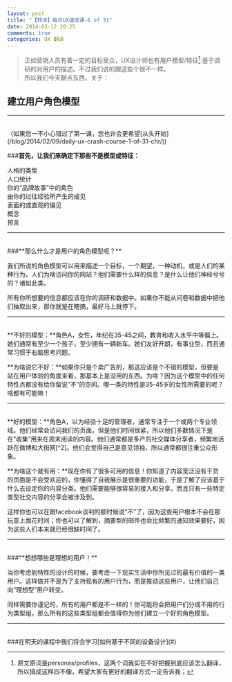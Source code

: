 ```yaml
---
layout: post
title: "【转译】每日UX速成课-6 of 31"
date: 2014-03-12 20:25
comments: true
categories: UX 翻译
---
```

> 正如营销人员有着一定的目标受众，UX设计师也有用户模型/特征[^1]:基于调研的对用户的描述。不过我们说的跟这些个很不一样。  
> 所以我们今天聊点东西，关于：

## **建立用户角色模型**

****
<br>
（如果您一不小心错过了第一课，您也许会更希望[从头开始](/blog/2014/02/09/daily-ux-crash-course-1-of-31-chr/))

###**首先，让我们来确定下那些不是模型或特征：**

人格的类型  
人口统计  
你的“品牌故事”中的角色  
由你的过往经验所产生的成见  
表面的或直观的偏见  
概念  
预言  

****
<br>
###**那么什么才是用户的角色模型呢？**

我们所说的角色模型可以用来描述一个目标，一个期望，一种动机，或是人们的某种行为。人们为啥访问你的网站？他们需要什么样的信息？是什么让他们神经兮兮的？诸如此类。

所有你所想要的信息都应该在你的调研和数据中。如果你不能从问卷和数据中把他们抽取出来，那你就是在瞎搞，最好马上就停下。

****
<br>
**不好的模型：**角色A，女性，年纪在35-45之间，教育和收入水平中等偏上。她们通常有至少一个孩子，至少拥有一辆新车。她们友好开朗，有事业型，而且通常习惯于右脑思考问题。

**为啥说它不好：**如果你只是个卖广告的，那这应该是个不错的模型，但要是站在用户体验的角度来看，那基本上是没用的东西。为啥？因为这个模型中的任何特性点都没有给你留说“不”的空间。哪一类的特性是35-45岁的女性所需要的呢？啥都有可能嘛！

****
<br>
**好的模型：**角色A，以为经验十足的管理者，通常专注于一个或两个专业领域。他们经常会访问我们的页面，但是他们时间很紧，所以他们多数情况下是在“收集”用来在周末阅读的内容。他们通常都是多产的社交媒体分享者，频繁地活跃在微博和大街网[^2]。他们会觉得自己是意见领袖，所以通常都很注重公众形象。

**为啥这个就有用：**现在你有了很多可用的信息！你知道了内容宽泛没有干货的页面是不会受欢迎的，你懂得了自我展示是很重要的功能，于是了解了应该基于什么去设定你的内容分类。他们需要能够很容易的接入和分享，而且只有一些特定类型社交内容的分享会被涉及到。

这样你也可以在跟facebook谈判的额时候说“不”了，因为这些用户根本不会在那玩意上面花时间；你也可以了解到，摘要型的邮件也会比频繁的通知效果要好，因为这些人们本来就已经很缺时间了。

****
<br>
###**想想哪些是理想的用户！**

当你考虑到特性的设计的时候，要考虑一下现实生活中你所见过的最有价值的一类用户。这样做并不是为了支持现有的用户行为，而是推动这些用户，让他们自己向“理想型”用户转变。

同样需要你谨记的，所有的用户都是不一样的！你可能将会把用户们分成不用的行为类型组，那么所有的这些类型组都会值得你为他们建立一个好的角色模型。

****
<br>
###在明天的课程中我们将会学习[如何基于不同的设备设计](#)

[^1]:原文原词是personas/profiles，这两个词我实在不好把握到底应该怎么翻译，所以搞成这样四不像，希望大家有更好的翻译方式一定告诉我；
[^2]:义无反顾的支持国货！